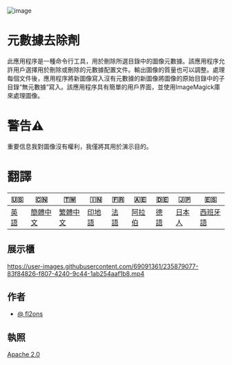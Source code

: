 ![image](https://github.com/user-attachments/assets/af677ca5-b660-4bb7-9421-fde3bf73dd7f)

# 元數據去除劑

此應用程序是一種命令行工具，用於刪除所選目錄中的圖像元數據。該應用程序允許用戶選擇用於刪除或刪除的元數據配置文件。輸出圖像的質量也可以調整。處理每個文件後，應用程序將新圖像寫入沒有元數據的新圖像將圖像的原始目錄中的子目錄“無元數據”寫入。該應用程序具有簡單的用戶界面，並使用ImageMagick庫來處理圖像。

# 警告⚠️

重要信息我對圖像沒有權利，我僅將其用於演示目的。

# 翻譯

| 🇺🇸            | 🇨🇳                    | 🇹🇼                    | 🇮🇳                | 🇫🇷               | 🇦🇪                | 🇩🇪               | 🇯🇵                | 🇪🇸                 |
| --------------- | ----------------------- | ----------------------- | ------------------- | ------------------ | ------------------- | ------------------ | ------------------- | -------------------- |
| [英語](README.md) | [簡體中文](README.zh-CN.md) | [繁體中文](README.zh-TW.md) | [印地語](README.hi.md) | [法語](README.fr.md) | [阿拉伯](README.ar.md) | [德語](README.de.md) | [日本人](README.ja.md) | [西班牙語](README.es.md) |

## 展示櫃

<https://user-images.githubusercontent.com/69091361/235879077-83f84826-f807-4240-9c44-1ab254aaf1b8.mp4>

## 作者

-   [@ fl2ons](https://www.github.com/fl2on)

## 執照

[Apache 2.0](https://choosealicense.com/licenses/apache-2.0/)
